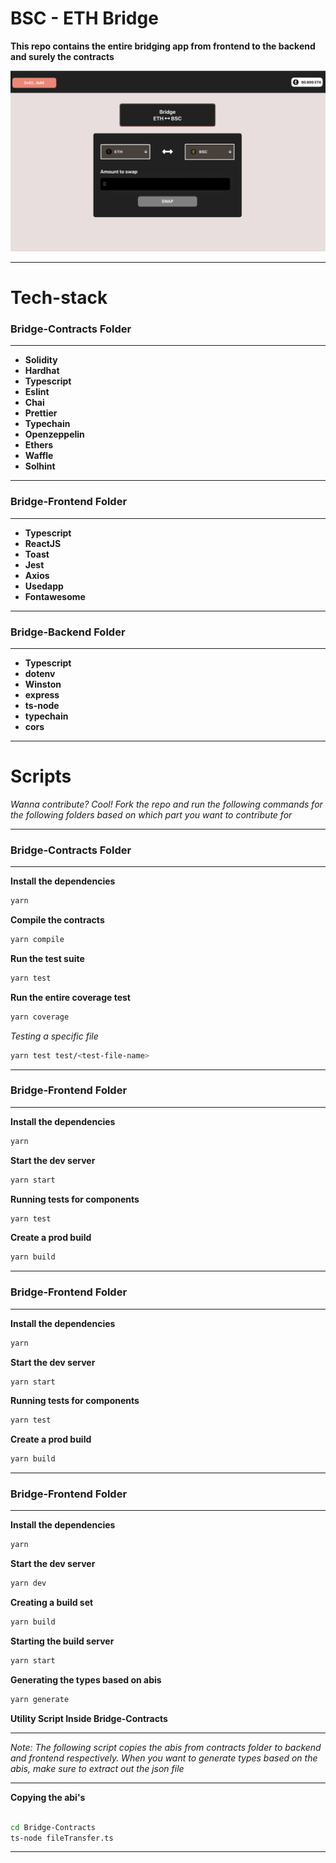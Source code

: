 # BSC - ETH Bridge

**This repo contains the entire bridging app from frontend to the backend and surely the contracts**

<img src="./img/example.png"/>

---

# **Tech-stack**

### **Bridge-Contracts Folder**

---

- **Solidity**
- **Hardhat**
- **Typescript**
- **Eslint**
- **Chai**
- **Prettier**
- **Typechain**
- **Openzeppelin**
- **Ethers**
- **Waffle**
- **Solhint**

---

### **Bridge-Frontend Folder**

---

- **Typescript**
- **ReactJS**
- **Toast**
- **Jest**
- **Axios**
- **Usedapp**
- **Fontawesome**

---

### **Bridge-Backend Folder**

---

- **Typescript**
- **dotenv**
- **Winston**
- **express**
- **ts-node**
- **typechain**
- **cors**

---

# **Scripts**

_Wanna contribute? Cool! Fork the repo and run the following commands for the following folders based on which part you want to contribute for_

---

### **Bridge-Contracts Folder**

---

**Install the dependencies**

```bash
yarn
```

**Compile the contracts**

```bash
yarn compile
```

**Run the test suite**

```bash
yarn test
```

**Run the entire coverage test**

```bash
yarn coverage
```

_Testing a specific file_

```bash
yarn test test/<test-file-name>
```

---

### **Bridge-Frontend Folder**

---

**Install the dependencies**

```bash
yarn
```

**Start the dev server**

```bash
yarn start
```

**Running tests for components**

```bash
yarn test
```

**Create a prod build**

```bash
yarn build
```

---

### **Bridge-Frontend Folder**

---

**Install the dependencies**

```bash
yarn
```

**Start the dev server**

```bash
yarn start
```

**Running tests for components**

```bash
yarn test
```

**Create a prod build**

```bash
yarn build
```

---

### **Bridge-Frontend Folder**

---

**Install the dependencies**

```bash
yarn
```

**Start the dev server**

```bash
yarn dev
```

**Creating a build set**

```bash
yarn build
```

**Starting the build server**

```bash
yarn start
```

**Generating the types based on abis**

```bash
yarn generate
```

**Utility Script Inside Bridge-Contracts**

---

_Note: The following script copies the abis from contracts folder to backend and frontend respectively. When you want to generate types based on the abis, make sure to extract out the json file_

---

**Copying the abi's**

```bash

cd Bridge-Contracts
ts-node fileTransfer.ts
```

---
